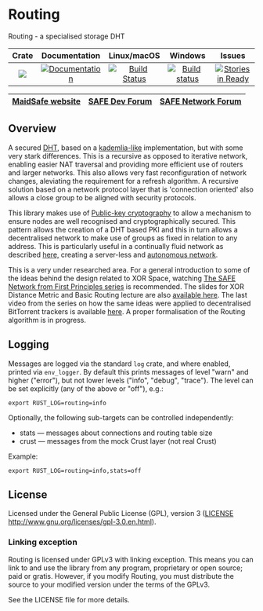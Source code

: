 # Routing

Routing - a specialised storage DHT

|Crate|Documentation|Linux/macOS|Windows|Issues|
|:---:|:-----------:|:--------:|:-----:|:----:|
|[![](http://meritbadge.herokuapp.com/routing)](https://crates.io/crates/routing)|[![Documentation](https://docs.rs/routing/badge.svg)](https://docs.rs/routing)|[![Build Status](https://travis-ci.com/maidsafe/routing.svg?branch=master)](https://travis-ci.com/maidsafe/routing)|[![Build status](https://ci.appveyor.com/api/projects/status/2w1joqd2h64o4xrh/branch/master?svg=true)](https://ci.appveyor.com/project/MaidSafe-QA/routing/branch/master)|[![Stories in Ready](https://badge.waffle.io/maidsafe/routing.png?label=ready&title=Ready)](https://waffle.io/maidsafe/routing)|

| [MaidSafe website](https://maidsafe.net) | [SAFE Dev Forum](https://forum.safedev.org) | [SAFE Network Forum](https://safenetforum.org) |
|:----------------------------------------:|:-------------------------------------------:|:----------------------------------------------:|

## Overview

A secured [DHT](http://en.wikipedia.org/wiki/Distributed_hash_table), based on a [kademlia-like](http://en.wikipedia.org/wiki/Kademlia) implementation, but with some very stark differences. This is a recursive as opposed to iterative network, enabling easier NAT traversal and providing more efficient use of routers and larger networks. This also allows very fast reconfiguration of network changes, aleviating the requirement for a refresh algorithm. A recursive solution based on a network protocol layer that is 'connection oriented' also allows a close group to be aligned with security protocols.

This library makes use of [Public-key cryptography](http://en.wikipedia.org/wiki/Public-key_cryptography) to allow a mechanism to ensure nodes are well recognised and cryptographically secured. This pattern
allows the creation of a DHT based PKI and this in turn allows a decentralised network to make use of groups as fixed in relation to any address. This is particularly useful in a continually fluid network as described [here,](http://docs.maidsafe.net/Whitepapers/pdf/MaidSafeDistributedHashTable.pdf) creating a server-less and [autonomous network](http://docs.maidsafe.net/Whitepapers/pdf/TheSafeNetwork.pdf).

This is a very under researched area. For a general introduction to some of the ideas behind the design related to XOR Space, watching [The SAFE Network from First Principles series](https://www.youtube.com/watch?v=Lr9FJRDcNzk&list=PLiYqQVdgdw_sSDkdIZzDRQR9xZlsukIxD) is recommended. The slides for XOR Distance Metric and Basic Routing lecture are also [available here](http://ericklavoie.com/talks/safenetwork/1-xor-routing.pdf). The last video from the series on how the same ideas were applied to decentralised BitTorrent trackers is available [here](https://www.youtube.com/watch?v=YFV908uoLPY). A proper formalisation of the Routing algorithm is in progress.

## Logging

Messages are logged via the standard `log` crate, and where enabled, printed
via `env_logger`. By default this prints messages of level "warn" and higher
("error"), but not lower levels ("info", "debug", "trace"). The level can be set
explicitly (any of the above or "off"), e.g.:

    export RUST_LOG=routing=info

Optionally, the following sub-targets can be controlled independently:

*   stats — messages about connections and routing table size
*   crust — messages from the mock Crust layer (not real Crust)

Example:

    export RUST_LOG=routing=info,stats=off


## License

Licensed under the General Public License (GPL), version 3 ([LICENSE](LICENSE) http://www.gnu.org/licenses/gpl-3.0.en.html).

### Linking exception

Routing is licensed under GPLv3 with linking exception. This means you can link to and use the library from any program, proprietary or open source; paid or gratis. However, if you modify Routing, you must distribute the source to your modified version under the terms of the GPLv3.

See the LICENSE file for more details.
